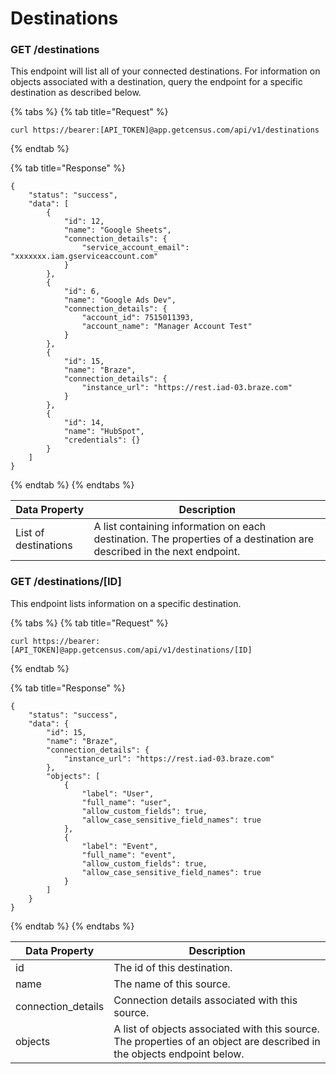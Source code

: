 # Destinations

### GET /destinations

This endpoint will list all of your connected destinations. For information on objects associated with a destination, query the endpoint for a specific destination as described below.

{% tabs %}
{% tab title="Request" %}
```
curl https://bearer:[API_TOKEN]@app.getcensus.com/api/v1/destinations
```
{% endtab %}

{% tab title="Response" %}
```
{
    "status": "success",
    "data": [
        {
            "id": 12,
            "name": "Google Sheets",
            "connection_details": {
                "service_account_email": "xxxxxxx.iam.gserviceaccount.com"
            }
        },
        {
            "id": 6,
            "name": "Google Ads Dev",
            "connection_details": {
                "account_id": 7515011393,
                "account_name": "Manager Account Test"
            }
        },
        {
            "id": 15,
            "name": "Braze",
            "connection_details": {
                "instance_url": "https://rest.iad-03.braze.com"
            }
        },
        {
            "id": 14,
            "name": "HubSpot",
            "credentials": {}
        }
    ]
}
```
{% endtab %}
{% endtabs %}

| **Data Property**    | **Description**                                                                                                        |
| -------------------- | ---------------------------------------------------------------------------------------------------------------------- |
| List of destinations | A list containing information on each destination. The properties of a destination are described in the next endpoint. |



### GET /destinations/\[ID]

This endpoint lists information on a specific destination.

{% tabs %}
{% tab title="Request" %}
```
curl https://bearer:[API_TOKEN]@app.getcensus.com/api/v1/destinations/[ID]
```
{% endtab %}

{% tab title="Response" %}
```
{
    "status": "success",
    "data": {
        "id": 15,
        "name": "Braze",
        "connection_details": {
            "instance_url": "https://rest.iad-03.braze.com"
        },
        "objects": [
            {
                "label": "User",
                "full_name": "user",
                "allow_custom_fields": true,
                "allow_case_sensitive_field_names": true
            },
            {
                "label": "Event",
                "full_name": "event",
                "allow_custom_fields": true,
                "allow_case_sensitive_field_names": true
            }
        ]
    }
}
```
{% endtab %}
{% endtabs %}

| **Data Property**   | **Description**                                                                                                         |
| ------------------- | ----------------------------------------------------------------------------------------------------------------------- |
| id                  | The id of this destination.                                                                                             |
| name                | The name of this source.                                                                                                |
| connection\_details | Connection details associated with this source.                                                                         |
| objects             | A list of objects associated with this source. The properties of an object are described in the objects endpoint below. |

